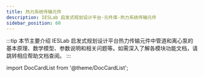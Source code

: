 ```yaml
---
title: 热力系统传输元件
description: IESLab 启发式规划设计平台-元件库-热力系统传输元件
sidebar_position: 60
---
```


:::tip
本节主要介绍 IESLab 启发式规划设计平台热力传输元件中管道和离心泵的基本原理、数学模型、参数说明和相关问题等。如需深入了解各模块功能文档，请跳转相应帮助文档查阅。
:::

import DocCardList from '@theme/DocCardList';

<DocCardList />